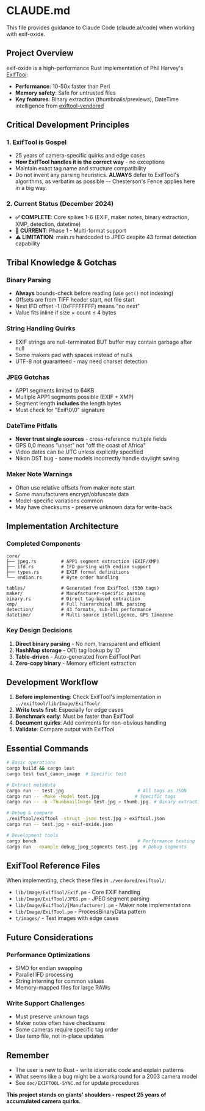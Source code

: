 # CLAUDE.md

This file provides guidance to Claude Code (claude.ai/code) when working with exif-oxide.

## Project Overview

exif-oxide is a high-performance Rust implementation of Phil Harvey's [ExifTool](https://exiftool.org/):

- **Performance**: 10-50x faster than Perl
- **Memory safety**: Safe for untrusted files
- **Key features**: Binary extraction (thumbnails/previews), DateTime intelligence from [exiftool-vendored](https://github.com/photostructure/exiftool-vendored.js)

## Critical Development Principles

### 1. ExifTool is Gospel

- 25 years of camera-specific quirks and edge cases
- **How ExifTool handles it is the correct way** - no exceptions
- Maintain exact tag name and structure compatibility
- Do not invent any parsing heuristics. **ALWAYS** defer to ExifTool's algorithms, as verbatim as possible -- Chesterson's Fence applies here in a big way.

### 2. Current Status (December 2024)

- **✅ COMPLETE**: Core spikes 1-6 (EXIF, maker notes, binary extraction, XMP, detection, datetime)
- **🔄 CURRENT**: Phase 1 - Multi-format support
- **⚠️ LIMITATION**: main.rs hardcoded to JPEG despite 43 format detection capability

## Tribal Knowledge & Gotchas

### Binary Parsing

- **Always** bounds-check before reading (use `get()` not indexing)
- Offsets are from TIFF header start, not file start
- Next IFD offset -1 (0xFFFFFFFF) means "no next"
- Value fits inline if size × count ≤ 4 bytes

### String Handling Quirks

- EXIF strings are null-terminated BUT buffer may contain garbage after null
- Some makers pad with spaces instead of nulls
- UTF-8 not guaranteed - may need charset detection

### JPEG Gotchas

- APP1 segments limited to 64KB
- Multiple APP1 segments possible (EXIF + XMP)
- Segment length **includes** the length bytes
- Must check for "Exif\0\0" signature

### DateTime Pitfalls

- **Never trust single sources** - cross-reference multiple fields
- GPS 0,0 means "unset" not "off the coast of Africa"
- Video dates can be UTC unless explicitly specified
- Nikon DST bug - some models incorrectly handle daylight saving

### Maker Note Warnings

- Often use relative offsets from maker note start
- Some manufacturers encrypt/obfuscate data
- Model-specific variations common
- May have checksums - preserve unknown data for write-back

## Implementation Architecture

### Completed Components

```
core/
├── jpeg.rs         # APP1 segment extraction (EXIF/XMP)
├── ifd.rs          # IFD parsing with endian support
├── types.rs        # EXIF format definitions
└── endian.rs       # Byte order handling

tables/             # Generated from ExifTool (530 tags)
maker/              # Manufacturer-specific parsing
binary.rs           # Direct tag-based extraction
xmp/                # Full hierarchical XML parsing
detection/          # 43 formats, sub-1ms performance
datetime/           # Multi-source intelligence, GPS timezone
```

### Key Design Decisions

1. **Direct binary parsing** - No nom, transparent and efficient
2. **HashMap storage** - O(1) tag lookup by ID
3. **Table-driven** - Auto-generated from ExifTool Perl
4. **Zero-copy binary** - Memory efficient extraction

## Development Workflow

1. **Before implementing**: Check ExifTool's implementation in `../exiftool/lib/Image/ExifTool/`
2. **Write tests first**: Especially for edge cases
3. **Benchmark early**: Must be faster than ExifTool
4. **Document quirks**: Add comments for non-obvious handling
5. **Validate**: Compare output with ExifTool

## Essential Commands

```bash
# Basic operations
cargo build && cargo test
cargo test test_canon_image  # Specific test

# Extract metadata
cargo run -- test.jpg                           # All tags as JSON
cargo run -- -Make -Model test.jpg             # Specific tags
cargo run -- -b -ThumbnailImage test.jpg > thumb.jpg  # Binary extraction

# Debug & compare
./exiftool/exiftool -struct -json test.jpg > exiftool.json
cargo run -- test.jpg > exif-oxide.json

# Development tools
cargo bench                                     # Performance testing
cargo run --example debug_jpeg_segments test.jpg  # Debug segments
```

## ExifTool Reference Files

When implementing, check these files in `./vendored/exiftool/`:

- `lib/Image/ExifTool/Exif.pm` - Core EXIF handling
- `lib/Image/ExifTool/JPEG.pm` - JPEG segment parsing
- `lib/Image/ExifTool/[Manufacturer].pm` - Maker note implementations
- `lib/Image/ExifTool.pm` - ProcessBinaryData pattern
- `t/images/` - Test images with edge cases

## Future Considerations

### Performance Optimizations

- SIMD for endian swapping
- Parallel IFD processing
- String interning for common values
- Memory-mapped files for large RAWs

### Write Support Challenges

- Must preserve unknown tags
- Maker notes often have checksums
- Some cameras require specific tag order
- Use temp file, not in-place updates

## Remember

- The user is new to Rust - write idiomatic code and explain patterns
- What seems like a bug might be a workaround for a 2003 camera model
- See `doc/EXIFTOOL-SYNC.md` for update procedures

**This project stands on giants' shoulders - respect 25 years of accumulated camera quirks.**
